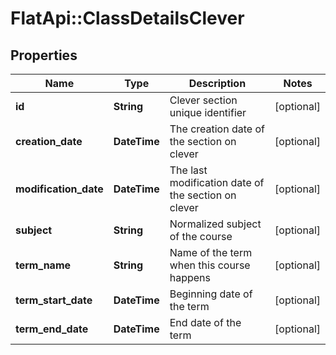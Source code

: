 # FlatApi::ClassDetailsClever

## Properties
Name | Type | Description | Notes
------------ | ------------- | ------------- | -------------
**id** | **String** | Clever section unique identifier | [optional] 
**creation_date** | **DateTime** | The creation date of the section on clever | [optional] 
**modification_date** | **DateTime** | The last modification date of the section on clever | [optional] 
**subject** | **String** | Normalized subject of the course | [optional] 
**term_name** | **String** | Name of the term when this course happens | [optional] 
**term_start_date** | **DateTime** | Beginning date of the term | [optional] 
**term_end_date** | **DateTime** | End date of the term | [optional] 



